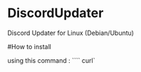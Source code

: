 # DiscordUpdater
Discord Updater for Linux (Debian/Ubuntu)

#How to install

using this command :
```` curl`

